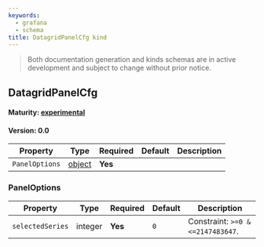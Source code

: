 ```yaml
---
keywords:
  - grafana
  - schema
title: DatagridPanelCfg kind
---
```

> Both documentation generation and kinds schemas are in active development and subject to change without prior notice.

## DatagridPanelCfg

#### Maturity: [experimental](../../../maturity/#experimental)
#### Version: 0.0



| Property       | Type                    | Required | Default | Description |
|----------------|-------------------------|----------|---------|-------------|
| `PanelOptions` | [object](#paneloptions) | **Yes**  |         |             |

### PanelOptions

| Property         | Type    | Required | Default | Description                       |
|------------------|---------|----------|---------|-----------------------------------|
| `selectedSeries` | integer | **Yes**  | `0`     | Constraint: `>=0 & <=2147483647`. |


